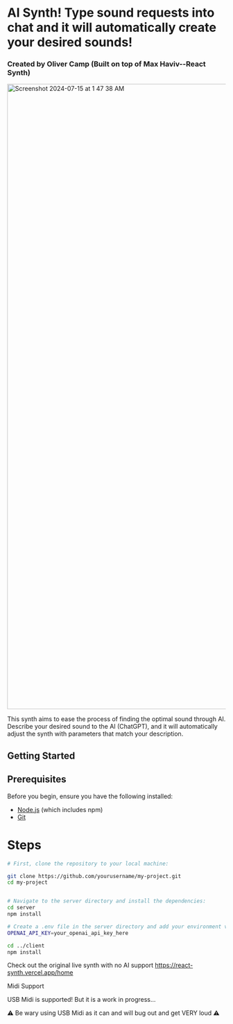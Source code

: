# AI Synth! Type sound requests into chat and it will automatically create your desired sounds!
### Created by Oliver Camp (Built on top of Max Haviv--React Synth)

<img width="1440" alt="Screenshot 2024-07-15 at 1 47 38 AM" src="https://github.com/user-attachments/assets/b176b028-c1d9-4cf8-8733-7e370c86118c">

This synth aims to ease the process of finding the optimal sound through AI. Describe your desired sound to the AI (ChatGPT), and it will automatically adjust the synth with parameters that match your description.

## Getting Started

## Prerequisites

Before you begin, ensure you have the following installed:

- [Node.js](https://nodejs.org/) (which includes npm)
- [Git](https://git-scm.com/)

# Steps

```bash
# First, clone the repository to your local machine:

git clone https://github.com/yourusername/my-project.git
cd my-project


# Navigate to the server directory and install the dependencies:
cd server
npm install

# Create a .env file in the server directory and add your environment variables (e.g., your OpenAI API key):
OPENAI_API_KEY=your_openai_api_key_here

cd ../client
npm install
```

Check out the original live synth with no AI support https://react-synth.vercel.app/home

Midi Support

USB Midi is supported! But it is a work in progress…

⚠️ Be wary using USB Midi as it can and will bug out and get VERY loud ⚠️
